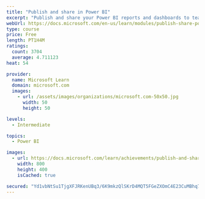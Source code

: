 ```yaml
---
title: "Publish and share in Power BI"
excerpt: "Publish and share your Power BI reports and dashboards to teammates in your organization or to everyone on the web."
webUrl: https://docs.microsoft.com/en-us/learn/modules/publish-share-power-bi/
type: course
price: Free
length: PT1H4M
ratings:
  count: 3704
  average: 4.711123
heat: 54

provider:
  name: Microsoft Learn
  domain: microsoft.com
  images:
    - url: /assets/images/organizations/microsoft.com-50x50.jpg
      width: 50
      height: 50

levels:
  - Intermediate

topics:
  - Power BI

images:
  - url: https://docs.microsoft.com/learn/achievements/publish-and-share-with-power-bi-desktop-social.png
    width: 800
    height: 400
    isCached: true

secured: "Yd1vbNtSu1TjgXFJRKenUBq3/6K9mkzQlSKrD4MQT5FGeZXOmC4E23CuMBhq73mXsZmqcV9zCR4RA7CeG6W8nlfV4+LKnm1H8duICzZlHJ4eKOf5XgdUDZvgfgxwLOkuK6flTuF51KmQHXWNYkTj8cOLo4GagLTjQoRRxuzgE9fUxCU3gv5NcxlB9V8n5AxzGatNo8jfa43J3qxdsJL4HzjSRkEd+dCY01hEj09Sq7y1nbNtuBo3c3EU35g3mszTBIyl34FOqhjs8pNMWaMrVNVVFyjEBGeyhOrTdd0B6mt0jeIZ5jXlHcIRFdzuKUm8fan4LeHQ4absMI9czktcmGPnsr6kkob1nOtnatZiA2jj3xprBX4cEnWV+8mZeDQFc32J0+iQZcxdqz9yVdx62C2PdtE0aXiAF4p/O1PB3Ko=;U8zV+Ths1NHBOvl3RlxFOw=="
---
```


